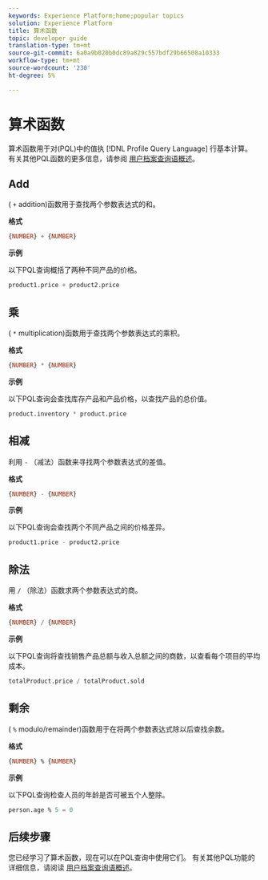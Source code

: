 ```yaml
---
keywords: Experience Platform;home;popular topics
solution: Experience Platform
title: 算术函数
topic: developer guide
translation-type: tm+mt
source-git-commit: 6a0a9b020b0dc89a829c557bdf29b66508a10333
workflow-type: tm+mt
source-wordcount: '230'
ht-degree: 5%

---
```



# 算术函数

算术函数用于对(PQL)中的值执 [!DNL Profile Query Language] 行基本计算。 有关其他PQL函数的更多信息，请参阅 [用户档案查询语概述](./overview.md)。

## Add

( `+` addition)函数用于查找两个参数表达式的和。

**格式**

```sql
{NUMBER} + {NUMBER}
```

**示例**

以下PQL查询概括了两种不同产品的价格。

```sql
product1.price + product2.price
```

## 乘

( `*` multiplication)函数用于查找两个参数表达式的乘积。

**格式**

```sql
{NUMBER} * {NUMBER}
```

**示例**

以下PQL查询会查找库存产品和产品价格，以查找产品的总价值。

```sql
product.inventory * product.price
```

## 相减

利用 `-` （减法）函数来寻找两个参数表达式的差值。

**格式**

```sql
{NUMBER} - {NUMBER}
```

**示例**

以下PQL查询会查找两个不同产品之间的价格差异。

```sql
product1.price - product2.price
```

## 除法

用 `/` （除法）函数求两个参数表达式的商。

**格式**

```sql
{NUMBER} / {NUMBER}
```

**示例**

以下PQL查询将查找销售产品总额与收入总额之间的商数，以查看每个项目的平均成本。

```sql
totalProduct.price / totalProduct.sold
```

## 剩余

( `%` modulo/remainder)函数用于在将两个参数表达式除以后查找余数。

**格式**

```sql
{NUMBER} % {NUMBER}
```

**示例**

以下PQL查询检查人员的年龄是否可被五个人整除。

```sql
person.age % 5 = 0
```

## 后续步骤

您已经学习了算术函数，现在可以在PQL查询中使用它们。 有关其他PQL功能的详细信息，请阅读 [用户档案查询语概述](./overview.md)。
